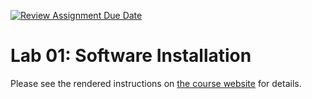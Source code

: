 [![Review Assignment Due Date](https://classroom.github.com/assets/deadline-readme-button-24ddc0f5d75046c5622901739e7c5dd533143b0c8e959d652212380cedb1ea36.svg)](https://classroom.github.com/a/5LaJdMs8)
# Lab 01: Software Installation

Please see the rendered instructions on [the course website](https://ceve-421-521.github.io/labs/lab-01/) for details.
